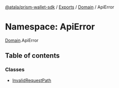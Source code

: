 [@atala/prism-wallet-sdk](../README.md) / [Exports](../modules.md) / [Domain](Domain.md) / ApiError

# Namespace: ApiError

[Domain](Domain.md).ApiError

## Table of contents

### Classes

- [InvalidRequestPath](../classes/Domain.ApiError.InvalidRequestPath.md)
